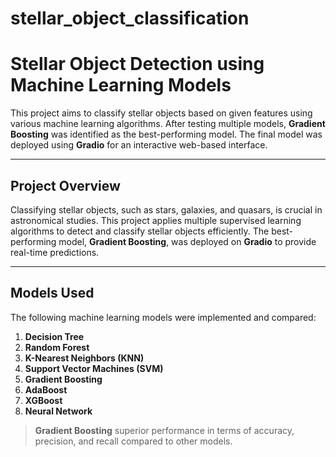 # stellar_object_classification

Stellar Object Detection using Machine Learning Models
=========================================================

This project aims to classify stellar objects based on given features using various machine learning algorithms. After testing multiple models, **Gradient Boosting** was identified as the best-performing model. The final model was deployed using **Gradio** for an interactive web-based interface.

* * * * *

Project Overview
-------------------

Classifying stellar objects, such as stars, galaxies, and quasars, is crucial in astronomical studies. This project applies multiple supervised learning algorithms to detect and classify stellar objects efficiently. The best-performing model, **Gradient Boosting**, was deployed on **Gradio** to provide real-time predictions.

* * * * *

Models Used
--------------

The following machine learning models were implemented and compared:

1.  **Decision Tree**
2.  **Random Forest**
3.  **K-Nearest Neighbors (KNN)**
4.  **Support Vector Machines (SVM)**
5.  **Gradient Boosting**
6.  **AdaBoost**
7.  **XGBoost**
8.  **Neural Network**

> **Gradient Boosting** superior performance in terms of accuracy, precision, and recall compared to other models.
